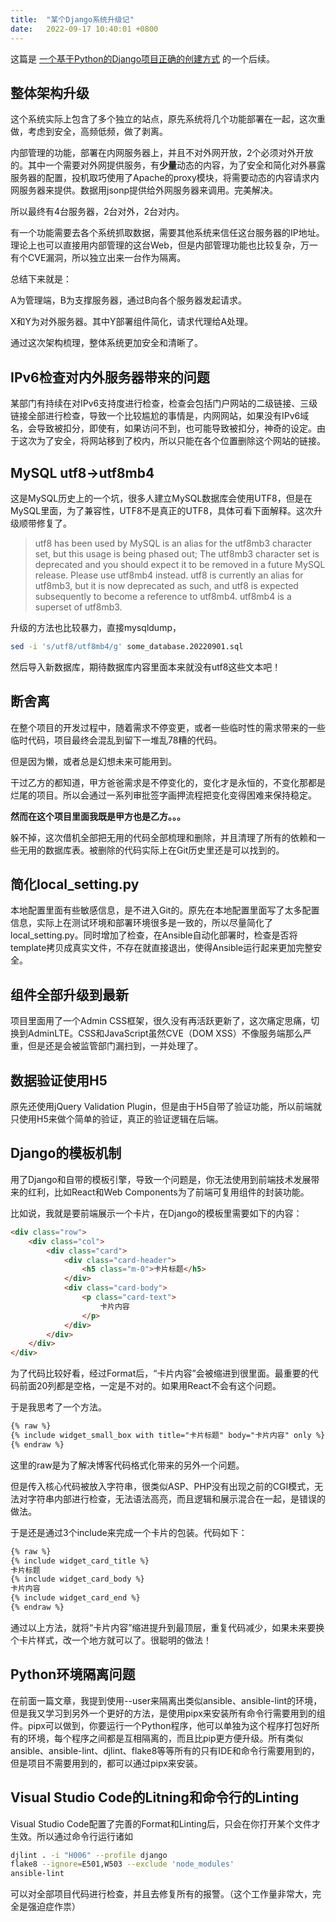 ```yaml
---
title:  "某个Django系统升级记"
date:   2022-09-17 10:40:01 +0800
---
```


这篇是 [一个基于Python的Django项目正确的创建方式](/2022/08/11/django.html) 的一个后续。

## 整体架构升级

这个系统实际上包含了多个独立的站点，原先系统将几个功能部署在一起，这次重做，考虑到安全，高频低频，做了剥离。

内部管理的功能，部署在内网服务器上，并且不对外网开放，2个必须对外开放的。其中一个需要对外网提供服务，有**少量**动态的内容，为了安全和简化对外暴露服务器的配置，投机取巧使用了Apache的proxy模块，将需要动态的内容请求内网服务器来提供。数据用jsonp提供给外网服务器来调用。完美解决。

所以最终有4台服务器，2台对外，2台对内。

有一个功能需要去各个系统抓取数据，需要其他系统来信任这台服务器的IP地址。理论上也可以直接用内部管理的这台Web，但是内部管理功能也比较复杂，万一有个CVE漏洞，所以独立出来一台作为隔离。

总结下来就是：

A为管理端，B为支撑服务器，通过B向各个服务器发起请求。

X和Y为对外服务器。其中Y部署组件简化，请求代理给A处理。

通过这次架构梳理，整体系统更加安全和清晰了。

## IPv6检查对内外服务器带来的问题

某部门有持续在对IPv6支持度进行检查，检查会包括门户网站的二级链接、三级链接全部进行检查，导致一个比较尴尬的事情是，内网网站，如果没有IPv6域名，会导致被扣分，即使有，如果访问不到，也可能导致被扣分，神奇的设定。由于这次为了安全，将网站移到了校内，所以只能在各个位置删除这个网站的链接。

## MySQL utf8->utf8mb4

这是MySQL历史上的一个坑，很多人建立MySQL数据库会使用UTF8，但是在MySQL里面，为了兼容性，UTF8不是真正的UTF8，具体可看下面解释。这次升级顺带修复了。

> utf8 has been used by MySQL is an alias for the utf8mb3 character set, but this usage is being phased out; The utf8mb3 character set is deprecated and you should expect it to be removed in a future MySQL release. Please use utf8mb4 instead. utf8 is currently an alias for utf8mb3, but it is now deprecated as such, and utf8 is expected subsequently to become a reference to utf8mb4. utf8mb4 is a superset of utf8mb3.

升级的方法也比较暴力，直接mysqldump，

```sh
sed -i 's/utf8/utf8mb4/g' some_database.20220901.sql
```

然后导入新数据库，期待数据库内容里面本来就没有utf8这些文本吧！

## 断舍离

在整个项目的开发过程中，随着需求不停变更，或者一些临时性的需求带来的一些临时代码，项目最终会混乱到留下一堆乱78糟的代码。

但是因为懒，或者总是幻想未来可能用到。

干过乙方的都知道，甲方爸爸需求是不停变化的，变化才是永恒的，不变化那都是烂尾的项目。所以会通过一系列审批签字画押流程把变化变得困难来保持稳定。

**然而在这个项目里面我既是甲方也是乙方。。。**

躲不掉，这次借机全部把无用的代码全部梳理和删除，并且清理了所有的依赖和一些无用的数据库表。被删除的代码实际上在Git历史里还是可以找到的。

## 简化local_setting.py

本地配置里面有些敏感信息，是不进入Git的。原先在本地配置里面写了太多配置信息，实际上在测试环境和部署环境很多是一致的，所以尽量简化了local_setting.py。同时增加了检查，在Ansible自动化部署时，检查是否将template拷贝成真实文件，不存在就直接退出，使得Ansible运行起来更加完整安全。

## 组件全部升级到最新

项目里面用了一个Admin CSS框架，很久没有再活跃更新了，这次痛定思痛，切换到AdminLTE。CSS和JavaScript虽然CVE（DOM XSS）不像服务端那么严重，但是还是会被监管部门漏扫到，一并处理了。

## 数据验证使用H5

原先还使用jQuery Validation Plugin，但是由于H5自带了验证功能，所以前端就只使用H5来做个简单的验证，真正的验证逻辑在后端。

## Django的模板机制

用了Django和自带的模板引擎，导致一个问题是，你无法使用到前端技术发展带来的红利，比如React和Web Components为了前端可复用组件的封装功能。

比如说，我就是要前端展示一个卡片，在Django的模板里需要如下的内容：

```html
<div class="row">
    <div class="col">
        <div class="card">
            <div class="card-header">
                <h5 class="m-0">卡片标题</h5>
            </div>
            <div class="card-body">
                <p class="card-text">
                    卡片内容
                </p>
            </div>
        </div>
    </div>
</div>
```

为了代码比较好看，经过Format后，“卡片内容”会被缩进到很里面。最重要的代码前面20列都是空格，一定是不对的。如果用React不会有这个问题。

于是我思考了一个方法。

```html
{% raw %}
{% include widget_small_box with title="卡片标题" body="卡片内容" only %}
{% endraw %}
```

这里的raw是为了解决博客代码格式化带来的另外一个问题。

但是传入核心代码被放入字符串，很类似ASP、PHP没有出现之前的CGI模式，无法对字符串内部进行检查，无法语法高亮，而且逻辑和展示混合在一起，是错误的做法。

于是还是通过3个include来完成一个卡片的包装。代码如下：

```html
{% raw %}
{% include widget_card_title %}
卡片标题
{% include widget_card_body %}
卡片内容
{% include widget_card_end %}
{% endraw %}
```

通过以上方法，就将“卡片内容”缩进提升到最顶层，重复代码减少，如果未来要换个卡片样式，改一个地方就可以了。很聪明的做法！

## Python环境隔离问题

在前面一篇文章，我提到使用--user来隔离出类似ansible、ansible-lint的环境，但是我又学习到另外一个更好的方法，是使用pipx来安装所有命令行需要用到的组件。pipx可以做到，你要运行一个Python程序，他可以单独为这个程序打包好所有的环境，每个程序之间都是互相隔离的，而且比pip更方便升级。所有类似ansible、ansible-lint、djlint、flake8等等所有的只有IDE和命令行需要用到的，但是项目不需要用到的，都可以通过pipx来安装。

## Visual Studio Code的Litning和命令行的Linting

Visual Studio Code配置了完善的Format和Linting后，只会在你打开某个文件才生效。所以通过命令行运行诸如

```sh
djlint . -i "H006" --profile django
flake8 --ignore=E501,W503 --exclude 'node_modules'
ansible-lint
```

可以对全部项目代码进行检查，并且去修复所有的报警。（这个工作量非常大，完全是强迫症作祟）
